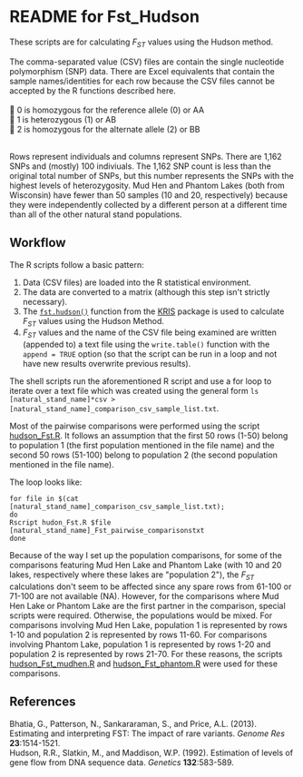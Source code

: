 # README for Fst_Hudson

These scripts are for calculating _F<sub>ST</sub>_ values using the Hudson method.

The comma-separated value (CSV) files are contain the single nucleotide polymorphism (SNP) data. There are Excel equivalents that contain the sample names/identities for each row because the CSV files cannot be accepted by the R functions described here.<br><br>
:dna: 0 is homozygous for the reference allele (0) or AA<br>
:dna: 1 is heterozygous (1) or AB<br>
:dna: 2 is homozygous for the alternate allele (2) or BB<br><br>

Rows represent individuals and columns represent SNPs. There are 1,162 SNPs and (mostly) 100 indiviuals. The 1,162 SNP count is less than the original total number of SNPs, but this number represents the SNPs with the highest levels of heterozygosity. Mud Hen and Phantom Lakes (both from Wisconsin) have fewer than 50 samples (10 and 20, respectively) because they were independently collected by a different person at a different time than all of the other natural stand populations.

## Workflow
The R scripts follow a basic pattern:<br>
1. Data (CSV files) are loaded into the R statistical environment.
2. The data are converted to a matrix (although this step isn't strictly necessary).
3. The [```fst.hudson()```](fst_hudson_function.R) function from the [KRIS](https://rdrr.io/cran/KRIS/man/KRIS-package.html) package is used to calculate _F<sub>ST</sub>_ values using the Hudson Method.
4. _F<sub>ST</sub>_ values and the name of the CSV file being examined are written (appended to) a text file using the ```write.table()``` function with the ```append = TRUE``` option (so that the script can be run in a loop and not have new results overwrite previous results).

The shell scripts run the aforementioned R script and use a for loop to iterate over a text file which was created using the general form ```ls [natural_stand_name]*csv > [natural_stand_name]_comparison_csv_sample_list.txt```.<br>

Most of the pairwise comparisons were performed using the script [hudson_Fst.R](hudson_Fst.R). It follows an assumption that the first 50 rows (1-50) belong to population 1 (the first population mentioned in the file name) and the second 50 rows (51-100) belong to population 2 (the second population mentioned in the file name).<br>

The loop looks like:
```
for file in $(cat [natural_stand_name]_comparison_csv_sample_list.txt);
do
Rscript hudon_Fst.R $file [natural_stand_name]_Fst_pairwise_comparisonstxt
done
```

Because of the way I set up the population comparisons, for some of the comparisons featuring Mud Hen Lake and Phantom Lake  (with 10 and 20 lakes, respectively where these lakes are "population 2"), the _F<sub>ST</sub>_ calculations don't seem to be affected since any spare rows from 61-100 or 71-100 are not available (NA). However, for the comparisons where Mud Hen Lake or Phantom Lake are the first partner in the comparison, special scripts were required. Otherwise, the populations would be mixed. For comparisons involving Mud Hen Lake, population 1 is represented by rows 1-10 and population 2 is represented by rows 11-60. For comparisons involving Phantom Lake, population 1 is represented by rows 1-20 and population 2 is represented by rows 21-70. For these reasons, the scripts [hudson_Fst_mudhen.R](hudson_Fst_mudhen.R) and [hudson_Fst_phantom.R](hudson_Fst_phantom.R) were used for these comparisons.

## References
Bhatia, G., Patterson, N., Sankararaman, S., and Price, A.L. (2013). Estimating and interpreting FST: The impact of rare variants. _Genome Res_ **23**:1514-1521.<br>
Hudson, R.R., Slatkin, M., and Maddison, W.P. (1992). Estimation of levels of gene flow from DNA sequence data. _Genetics_ **132**:583-589.
